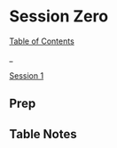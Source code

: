 # Session Zero

[Table of Contents](../README.md)

_

[Session 1](session1.md)

## Prep



## Table Notes


